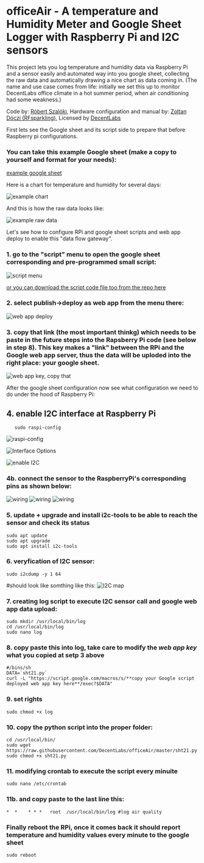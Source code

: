 # officeAir - A temperature and Humidity Meter and Google Sheet Logger with Raspberry Pi and I2C sensors

This project lets you log temperature and humidity data via Raspberry Pi and a sensor easily and automated way into you google sheet, collecting the raw data and automatically drawing a nice chart as data coming in. (The name and use case comes from life: initially we set this up to monitor DecentLabs office climate in a hot summer period, when air conditioning had some weakness.)

Code by: [Róbert Szalóki](https://github.com/rszaloki), Hardware configuration and manual by: [Zoltan Dóczi (RFsparkling)](http://rfsparkling.com), Licensed by [DecentLabs](https://decent.org/) 

First lets see the Google sheet and its script side to prepare that before Raspberry pi configurations.

### You can take this example Google sheet (make a copy to yourself and format for your needs):
[example google sheet](https://docs.google.com/spreadsheets/d/1t9r_rUyFjBkhwC56gJk5tmbUgx4k2Acqq_upUnAoVYM/edit?usp=sharing)

Here is a chart for temperature and humidity for several days:

![example chart](https://github.com/DecentLabs/officeAir/blob/master/example/5_balcony_temp_hum_chart.png)

And this is how the raw data looks like:

![example raw data](https://github.com/DecentLabs/officeAir/blob/master/example/5_balcony_temp_hum_chart_2.png)
       

Let's see how to configure RPi and google sheet scripts and web app deploy to enable this "data flow gateway".

### 1. go to the "script" menu to open the google sheet corresponding and pre-programmed small script:
![script menu](https://github.com/DecentLabs/officeAir/blob/master/example/5_balcony_temp_hum_chart_2b.png)

[or you can download the script code file too from the repo here](https://github.com/DecentLabs/officeAir/blob/master/code.gs)

### 2. select publish->deploy as web app from the menu there:
![web app deploy](https://github.com/DecentLabs/officeAir/blob/master/example/5_balcony_temp_hum_chart_2c.png)

### 3. copy that link (the most important thinkg) which needs to be paste in the future steps into the Rapsberry Pi code (see below in step 8). This key makes a "link" between the RPi and the Google web app server, thus the data will be uploded into the right place: your google sheet.
![web app key, copy that](https://github.com/DecentLabs/officeAir/blob/master/example/5balcony_temp_hum_chart_2d.png)

After the google sheet configuration now see what configuration we need to do under the hood of Raspberry Pi:

## 4. enable I2C interface at Raspberry Pi
 
       sudo raspi-config

![raspi-config](https://github.com/DecentLabs/officeAir/blob/master/example/1_raspi-config_intef_options.png)

![Interface Options](https://github.com/DecentLabs/officeAir/blob/master/example/2_raspi-config_intef_options_i2c.png)

![enable I2C](https://github.com/DecentLabs/officeAir/blob/master/example/2_raspi-config_intef_options_i2c.png)

### 4b. connect the sensor to the RaspberryPi's corresponding pins as shown below:
![wiring](https://github.com/DecentLabs/officeAir/blob/master/example/6_sensor_wiring1.png)
![wiring](https://github.com/DecentLabs/officeAir/blob/master/example/6_sensor_wiring2.png)
![wiring](https://github.com/DecentLabs/officeAir/blob/master/example/6_sensor_wiring3.png)

### 5. update + upgrade and install i2c-tools to be able to reach the sensor and check its status
	sudo apt update
	sudo apt upgrade
	sudo apt install i2c-tools

### 6. veryfication of I2C sensor:
	sudo i2cdump -y 1 64
 
#should look like somthing like this:
![I2C map](https://github.com/DecentLabs/officeAir/blob/master/example/4_i2cdump_map.png)


### 7. creating log script to execute I2C sensor call and google web app data upload:
	sudo mkdir /usr/local/bin/log
	cd /usr/local/bin/log
	sudo nano log
    
### 8. copy paste this into log, take care to modify the _web app key_ what you copied at setp 3 above
	#/bins/sh
	DATA=`sht21.py`
	curl -L "https://script.google.com/macros/s/**copy your Google script deployed web app key here**/exec?$DATA"

### 9. set rights
	sudo chmod +x log
    
### 10. copy the python script into the proper folder:
	cd /usr/local/bin/
	sudo wget https://raw.githubusercontent.com/DecentLabs/officeAir/master/sht21.py
	sudo chmod +x sht21.py
### 11. modifying crontab to execute the script every minuite
	sudo nano /etc/crontab

### 11b. and copy paste to the last line this:

	*  *    * * *   root  /usr/local/bin/log #log air quality
    
### Finally reboot the RPi, once it comes back it should report temperature and humidity values every minute to the google sheet
	sudo reboot
    


    
    
